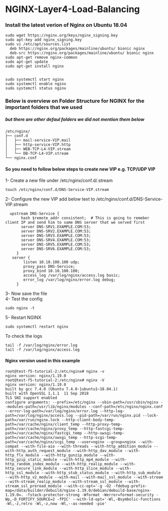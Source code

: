 # NGINX-Layer4-Load-Balancing
### Install the latest verion of Nginx on Ubuntu 18.04

```
sudo wget https://nginx.org/keys/nginx_signing.key
sudo apt-key add nginx_signing.key
sudo vi /etc/apt/sources.list
  deb https://nginx.org/packages/mainline/ubuntu/ bionic nginx
  deb-src https://nginx.org/packages/mainline/ubuntu/ bionic nginx
sudo apt-get remove nginx-common
sudo apt-get update
sudo apt-get install nginx


sudo systemctl start nginx
sudo systemctl enable nginx
sudo systemctl status nginx
```
### Below is overview on Folder Structure for NGINX for the important folders that we used
##### but there are other defaul folders we did not mention them below
```
/etc/nginx/
├── conf.d
│   ├── mail-service-VIP.mail
│   ├── http-service-VIP.http
│   ├── WEB-TCP-L4-VIP.stream
│   └── DB-TCP-L4-VIP.stream
└── nginx.conf

```

#### So you need to  follow below steps to create new VIP e.g. TCP/UDP VIP <br />
1- Create a new file under /etc/nginx/conf.d/<VIP-Name>.stream
  ```
  touch /etc/nginx/conf.d/DNS-Service-VIP.stream
  ```
2- Configure the new VIP add below text to /etc/nginx/conf.d/DNS-Service-VIP.stream
```
  upstream DNS-Service {
       hash $remote_addr consistent;  # This is going to remeber client IP and send him to same DNS server that we served first
       server DNS-SRV1.EXAMPLE.COM:53;
       server DNS-SRV2.EXAMPLE.COM:53;
       server DNS-SRV3.EXAMPLE.COM:53;
       server DNS-SRV4.EXAMPLE.COM:53;
       server DNS-SRV5.EXAMPLE.COM:53;
       server DNS-SRV6.EXAMPLE.COM:53;
     }
   server {
        listen 10.10.100.100 udp;
        proxy_pass DNS-Service;
        proxy_bind 10.10.100.100;
        access_log /var/log/nginx/access.log basic;
        error_log /var/log/nginx/error.log debug;
     }
```
 3- Now save the file<br />
 4- Test the config
  ```
  sudo nginx -t
  ```
 5- Restart NGINX
  ```
  sudo systemctl restart nginx 
  ```

To check the logs
```
tail -f /var/log/nginx/error.log
tail -f /var/log/nginx/access.log
```
#### Nginx version used in this example
```
root@test-f5-tutorial-2:/etc/nginx# nginx -v
nginx version: nginx/1.19.0
root@test-f5-tutorial-2:/etc/nginx# nginx -V
nginx version: nginx/1.19.0
built by gcc 7.4.0 (Ubuntu 7.4.0-1ubuntu1~18.04.1)
built with OpenSSL 1.1.1  11 Sep 2018
TLS SNI support enabled
configure arguments: --prefix=/etc/nginx --sbin-path=/usr/sbin/nginx --modules-path=/usr/lib/nginx/modules --conf-path=/etc/nginx/nginx.conf --error-log-path=/var/log/nginx/error.log --http-log-path=/var/log/nginx/access.log --pid-path=/var/run/nginx.pid --lock-path=/var/run/nginx.lock --http-client-body-temp-path=/var/cache/nginx/client_temp --http-proxy-temp-path=/var/cache/nginx/proxy_temp --http-fastcgi-temp-path=/var/cache/nginx/fastcgi_temp --http-uwsgi-temp-path=/var/cache/nginx/uwsgi_temp --http-scgi-temp-path=/var/cache/nginx/scgi_temp --user=nginx --group=nginx --with-compat --with-file-aio --with-threads --with-http_addition_module --with-http_auth_request_module --with-http_dav_module --with-http_flv_module --with-http_gunzip_module --with-http_gzip_static_module --with-http_mp4_module --with-http_random_index_module --with-http_realip_module --with-http_secure_link_module --with-http_slice_module --with-http_ssl_module --with-http_stub_status_module --with-http_sub_module --with-http_v2_module --with-mail --with-mail_ssl_module --with-stream --with-stream_realip_module --with-stream_ssl_module --with-stream_ssl_preread_module --with-cc-opt='-g -O2 -fdebug-prefix-map=/data/builder/debuild/nginx-1.19.0/debian/debuild-base/nginx-1.19.0=. -fstack-protector-strong -Wformat -Werror=format-security -Wp,-D_FORTIFY_SOURCE=2 -fPIC' --with-ld-opt='-Wl,-Bsymbolic-functions -Wl,-z,relro -Wl,-z,now -Wl,--as-needed -pie'
```

